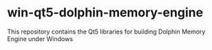 # win-qt5-dolphin-memory-engine
This repository contains the Qt5 libraries for building Dolphin Memory Engine under Windows
